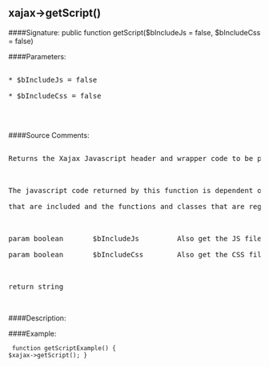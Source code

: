 ## xajax->getScript()

####Signature: public function getScript($bIncludeJs = false, $bIncludeCss = false)

####Parameters:
<pre>

* $bIncludeJs = false

* $bIncludeCss = false



</pre>
####Source Comments:
<pre>

Returns the Xajax Javascript header and wrapper code to be printed into the page



The javascript code returned by this function is dependent on the plugins

that are included and the functions and classes that are registered.



param boolean		$bIncludeJs			Also get the JS files

param boolean		$bIncludeCss		Also get the CSS files



return string


</pre>
####Description:


####Example:
<code><pre>
function getScriptExample()
{
	$xajax->getScript();
}
</pre></code>